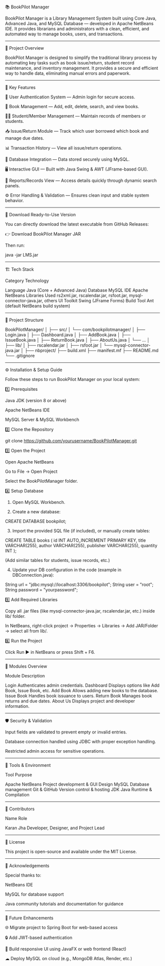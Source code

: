 📚 BookPilot Manager

BookPilot Manager is a Library Management System built using Core Java, Advanced Java, and MySQL Database — developed in Apache NetBeans IDE.
It provides librarians and administrators with a clean, efficient, and automated way to manage books, users, and transactions.


---

🚀 Project Overview

BookPilot Manager is designed to simplify the traditional library process by automating key tasks such as book issue/return, student record maintenance, and inventory management.
It provides a secure and efficient way to handle data, eliminating manual errors and paperwork.


---

🧠 Key Features

🔐 User Authentication System — Admin login for secure access.

📘 Book Management — Add, edit, delete, search, and view books.

👨‍🎓 Student/Member Management — Maintain records of members or students.

📥 Issue/Return Module — Track which user borrowed which book and manage due dates.

📊 Transaction History — View all issue/return operations.

📂 Database Integration — Data stored securely using MySQL.

🖥 Interactive GUI — Built with Java Swing & AWT (JFrame-based GUI).

🧾 Reports/Records View — Access details quickly through dynamic search panels.

⚙ Error Handling & Validation — Ensures clean input and stable system behavior.



---

💾 Download Ready-to-Use Version

You can directly download the latest executable from GitHub Releases:

👉 Download BookPilot Manager JAR

Then run:

java -jar LMS.jar




---

🏗 Tech Stack

Category	Technology

Language	Java (Core + Advanced Java)
Database	MySQL
IDE	Apache NetBeans
Libraries Used	rs2xml.jar, rscalendar.jar, rsfoot.jar, mysql-connector-java.jar, others
UI Toolkit	Swing (JFrame Forms)
Build Tool	Ant (default NetBeans build system)



---

🧩 Project Structure

BookPilotManager/
│
├── src/
│   └── com/bookpilotmanager/
│       ├── Login.java
│       ├── Dashboard.java
│       ├── AddBook.java
│       ├── IssueBook.java
│       ├── ReturnBook.java
│       ├── AboutUs.java
│       └── ...
│
├── lib/
│   ├── rscalendar.jar
│   ├── rsfoot.jar
│   └── mysql-connector-java.jar
│
├── nbproject/
├── build.xml
├── manifest.mf
├── README.md
└── .gitignore


---

⚙ Installation & Setup Guide

Follow these steps to run BookPilot Manager on your local system:

1️⃣ Prerequisites

Java JDK (version 8 or above)

Apache NetBeans IDE

MySQL Server & MySQL Workbench


2️⃣ Clone the Repository

git clone https://github.com/yourusername/BookPilotManager.git

3️⃣ Open the Project

Open Apache NetBeans

Go to File → Open Project

Select the BookPilotManager folder.


4️⃣ Setup Database

1. Open MySQL Workbench.


2. Create a new database:

CREATE DATABASE bookpilot;


3. Import the provided SQL file (if included), or manually create tables:

CREATE TABLE books (
    id INT AUTO_INCREMENT PRIMARY KEY,
    title VARCHAR(255),
    author VARCHAR(255),
    publisher VARCHAR(255),
    quantity INT
);

(Add similar tables for students, issue records, etc.)


4. Update your DB configuration in the code (example in DBConnection.java):

String url = "jdbc:mysql://localhost:3306/bookpilot";
String user = "root";
String password = "yourpassword";



5️⃣ Add Required Libraries

Copy all .jar files (like mysql-connector-java.jar, rscalendar.jar, etc.) inside lib/ folder.

In NetBeans, right-click project → Properties → Libraries → Add JAR/Folder → select all from lib/.


6️⃣ Run the Project

Click Run ▶ in NetBeans or press Shift + F6.


---

🧮 Modules Overview

Module	Description

Login	Authenticates admin credentials.
Dashboard	Displays options like Add Book, Issue Book, etc.
Add Book	Allows adding new books to the database.
Issue Book	Handles book issuance to users.
Return Book	Manages book returns and due dates.
About Us	Displays project and developer information.



---

🛡 Security & Validation

Input fields are validated to prevent empty or invalid entries.

Database connection handled using JDBC with proper exception handling.

Restricted admin access for sensitive operations.



---

🧰 Tools & Environment

Tool	Purpose

Apache NetBeans	Project development & GUI Design
MySQL	Database management
Git & GitHub	Version control & hosting
JDK	Java Runtime & Compilation



---

🤝 Contributors

Name	Role

Karan Jha	Developer, Designer, and Project Lead



---

📄 License

This project is open-source and available under the MIT License.


---

💬 Acknowledgements

Special thanks to:

NetBeans IDE 

MySQL for database support

Java community tutorials and documentation for guidance



---

🧭 Future Enhancements

🌐 Migrate project to Spring Boot for web-based access

🔒 Add JWT-based authentication

📱 Build responsive UI using JavaFX or web frontend (React)

☁ Deploy MySQL on cloud (e.g., MongoDB Atlas, Render, etc.)

